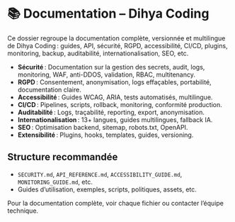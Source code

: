 # 📚 Documentation – Dihya Coding

Ce dossier regroupe la documentation complète, versionnée et multilingue de Dihya Coding : guides, API, sécurité, RGPD, accessibilité, CI/CD, plugins, monitoring, backup, auditabilité, internationalisation, SEO, etc.

- **Sécurité** : Documentation sur la gestion des secrets, audit, logs, monitoring, WAF, anti-DDOS, validation, RBAC, multitenancy.
- **RGPD** : Consentement, anonymisation, logs effaçables, portabilité, documentation claire.
- **Accessibilité** : Guides WCAG, ARIA, tests automatisés, multilingue.
- **CI/CD** : Pipelines, scripts, rollback, monitoring, conformité production.
- **Auditabilité** : Logs, traçabilité, reporting, export, anonymisation.
- **Internationalisation** : 13+ langues, guides multilingues, fallback IA.
- **SEO** : Optimisation backend, sitemap, robots.txt, OpenAPI.
- **Extensibilité** : Plugins, hooks, templates, guides, versioning.

## Structure recommandée
- `SECURITY.md`, `API_REFERENCE.md`, `ACCESSIBILITY_GUIDE.md`, `MONITORING_GUIDE.md`, etc.
- Guides d’utilisation, exemples, scripts, politiques, assets, etc.

Pour la documentation complète, voir chaque fichier ou contacter l’équipe technique.
